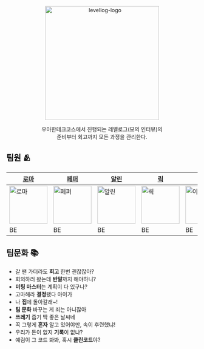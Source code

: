 <p align="center">
    <img width="300" alt="levellog-logo" src="https://user-images.githubusercontent.com/68512686/178102987-a35ca2e2-12b9-4247-9505-bfa6f4f464d6.png">
</p>
<div align="center">
	우아한테크코스에서 진행되는 레벨로그(모의 인터뷰)의<br> 준비부터 회고까지 모든 과정을 관리한다.
</div>

## 팀원 🫂
| [로마](https://github.com/kbsat) | [페퍼](https://github.com/SuyeonChoi) | [알린](https://github.com/OzRagwort) | [릭](https://github.com/nailseong) | [이브](https://github.com/2yujeong) | [결](https://github.com/yunjin-kim) | [해리](https://github.com/jihyeok-um) |
|----------|----------|----------|----------|----------|----------|----------|
|[<img src="https://avatars.githubusercontent.com/u/52696169?v=4" alt="로마" width="100"/>](https://github.com/kbsat)|[<img src="https://avatars.githubusercontent.com/u/28749734?v=4" alt="페퍼" width="100"/>](https://github.com/SuyeonChoi)|[<img src="https://avatars.githubusercontent.com/u/32123302?v=4" alt="알린" width="100"/>](https://github.com/OzRagwort)|[<img src="https://avatars.githubusercontent.com/u/68512686?v=4" alt="릭" width="100"/>](https://github.com/nailseong)|[<img src="https://avatars.githubusercontent.com/u/76840965?v=4" alt="이브" width="100"/>](https://github.com/2yujeong)|[<img src="https://avatars.githubusercontent.com/u/79692272?v=4" alt="결" width="100"/>](https://github.com/yunjin-kim)|[<img src="https://avatars.githubusercontent.com/u/75592315?v=4" alt="해리" width="100"/>](https://github.com/jihyeok-um)|
|    BE    |    BE    |    BE    |    BE    |    BE    |    FE    |    FE    |

## 팀문화 📚
- 갈 땐 가더라도 **회고** 한번 괜찮잖아?
- 회의하러 왔는데 **반말**까지 해야하니?
- **미팅 마스터**는 계획이 다 있구나?
- 고마해라 **결정**됐다 아이가
- 나 **집**에 돌아갈래~!
- **팀 문화** 바꾸는 게 죄는 아니잖아
- **쓰레기** 줍기 딱 좋은 날씨네
- 꼭 그렇게 **혼자** 알고 있어야만, 속이 후련했냐!
- 우리가 돈이 없지 **기록**이 없냐?
- 예림이 그 코드 봐봐, 혹시 **클린코드**야?

